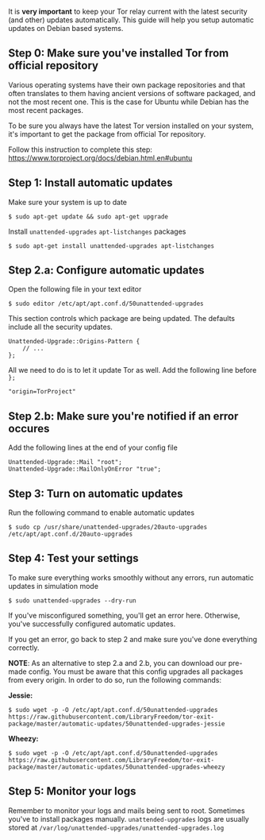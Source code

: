 It is **very important**  to keep your Tor relay current with the latest
security (and other) updates automatically. This guide will help you
setup automatic updates on Debian based systems.

Step 0: Make sure you've installed Tor from official repository
-------
Various operating systems have their own package repositories and that
often translates to them having ancient versions of software packaged,
and not the most recent one. This is the case for Ubuntu while Debian
has the most recent packages.

To be sure you always have the latest Tor version installed on your
system, it's important to get the package from official Tor repository.

Follow this instruction to complete this step:
https://www.torproject.org/docs/debian.html.en#ubuntu

Step 1: Install automatic updates
-------
Make sure your system is up to date

    $ sudo apt-get update && sudo apt-get upgrade

Install `unattended-upgrades` `apt-listchanges` packages

    $ sudo apt-get install unattended-upgrades apt-listchanges

Step 2.a: Configure automatic updates
-------
Open the following file in your text editor

    $ sudo editor /etc/apt/apt.conf.d/50unattended-upgrades

This section controls which package are being updated. The defaults
include all the security updates.

    Unattended-Upgrade::Origins-Pattern {
        // ...
    };

All we need to do is to let it update Tor as well. Add the following
line before `};`

    "origin=TorProject"

Step 2.b: Make sure you're notified if an error occures
-------
Add the following lines at the end of your config file

    Unattended-Upgrade::Mail "root";
    Unattended-Upgrade::MailOnlyOnError "true";

Step 3: Turn on automatic updates
-------
Run the following command to enable automatic updates

    $ sudo cp /usr/share/unattended-upgrades/20auto-upgrades /etc/apt/apt.conf.d/20auto-upgrades

Step 4: Test your settings
-------
To make sure everything works smoothly without any errors, run automatic
updates in simulation mode

    $ sudo unattended-upgrades --dry-run

If you've misconfigured something, you'll get an error here. Otherwise,
you've successfully configured automatic updates.

If you get an error, go back to step 2 and make sure you've done
everything correctly.

**NOTE**: As an alternative to step 2.a and 2.b, you can download our 
pre-made config. You must be aware that this config upgrades all
packages from every origin. In order to do so, run the following commands:

**Jessie:**

    $ sudo wget -p -O /etc/apt/apt.conf.d/50unattended-upgrades https://raw.githubusercontent.com/LibraryFreedom/tor-exit-package/master/automatic-updates/50unattended-upgrades-jessie

**Wheezy:**

    $ sudo wget -p -O /etc/apt/apt.conf.d/50unattended-upgrades https://raw.githubusercontent.com/LibraryFreedom/tor-exit-package/master/automatic-updates/50unattended-upgrades-wheezy

Step 5: Monitor your logs
-------
Remember to monitor your logs and mails being sent to root. 
Sometimes you've to install packages manually.
`unattended-upgrades` logs are usually stored at `/var/log/unattended-upgrades/unattended-upgrades.log`
